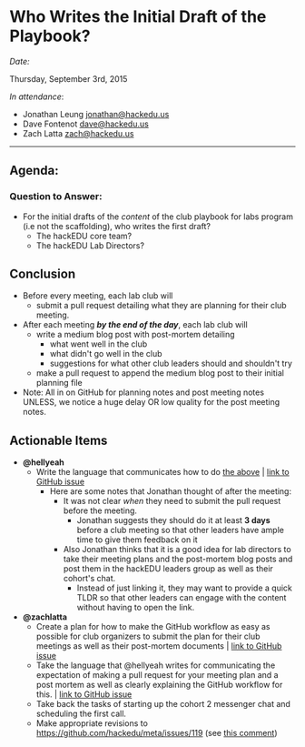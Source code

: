 # Who Writes the Initial Draft of the Playbook?

_Date:_

Thursday, September 3rd, 2015

_In attendance_:

- Jonathan Leung <jonathan@hackedu.us>
- Dave Fontenot <dave@hackedu.us>
- Zach Latta <zach@hackedu.us>

--------------------------------------------------------------------------------

## Agenda:

### Question to Answer:

- For the initial drafts of the *content* of the club playbook for labs program
  (i.e not the scaffolding), who writes the first draft?
  - The hackEDU core team?
  - The hackEDU Lab Directors?

## Conclusion

- Before every meeting, each lab club will
  - submit a pull request detailing what they are planning for their club
    meeting.
- After each meeting _**by the end of the day**_, each lab club will
  - write a medium blog post with post-mortem detailing
    - what went well in the club
    - what didn't go well in the club
    - suggestions for what other club leaders should and shouldn't try
  - make a pull request to append the medium blog post to their initial planning
    file
- Note: All in on GitHub for planning notes and post meeting notes UNLESS, we
  notice a huge delay OR low quality for the post meeting notes.

## Actionable Items

- **@hellyeah**
  - Write the language that communicates how to do [the above](#conclusion) |
    [link to GitHub issue](https://github.com/hackedu/hackedu/issues/151)
    - Here are some notes that Jonathan thought of after the meeting:
      - It was not clear *when* they need to submit the pull request before the
        meeting.
          - Jonathan suggests they should do it at least **3 days** before a
            club meeting so that other leaders have ample time to give them
            feedback on it
      - Also Jonathan thinks that it is a good idea for lab directors to take
        their meeting plans and the post-mortem blog posts and post them
        in the hackEDU leaders group as well as their cohort's chat.
          - Instead of just linking it, they may want to provide a quick TLDR
            so that other leaders can engage with the content without having
            to open the link.
- **@zachlatta**
  - Create a plan for how to make the GitHub workflow as easy as possible for
    club organizers to submit the plan for their club meetings as well as their
    post-mortem documents |
    [link to GitHub issue](https://github.com/hackedu/hackedu/issues/152)
  - Take the language that @hellyeah writes for communicating the expectation of
    making a pull request for your meeting plan and a post mortem as well as
    clearly explaining the GitHub workflow for this. |
    [link to GitHub issue](https://github.com/hackedu/hackedu/issues/153)
  - Take back the tasks of starting up the cohort 2 messenger chat and
    scheduling the first call.
  - Make appropriate revisions to https://github.com/hackedu/meta/issues/119
    (see
    [this comment](https://github.com/hackedu/meta/issues/119#issuecomment-137613720))
